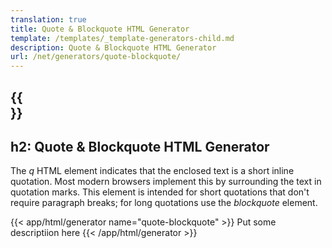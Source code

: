 ```yaml
---
translation: true
title: Quote & Blockquote HTML Generator
template: /templates/_template-generators-child.md
description: Quote & Blockquote HTML Generator
url: /net/generators/quote-blockquote/
---
```


{{<section overview>}}
---
h2: Quote & Blockquote HTML Generator
---

The *q* HTML element indicates that the enclosed text is a short inline quotation. Most modern browsers implement this by surrounding the text in quotation marks. This element is intended for short quotations that don't require paragraph breaks; for long quotations use the *blockquote* element.

{{< app/html/generator name="quote-blockquote" >}}
Put some descriptiion here
{{< /app/html/generator >}}